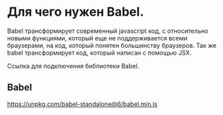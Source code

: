 # Для чего нужен Babel.

Babel трансформирует современный javascript код, с относительно новыми функциями, который еще не поддерживается всеми браузерами, на код, который понятен большинству браузеров.
Так же babel трансформирует код, который написан с помощью JSX.

Ссылка для подключения библиотеки Babel.

## Babel
https://unpkg.com/babel-standalone@6/babel.min.js